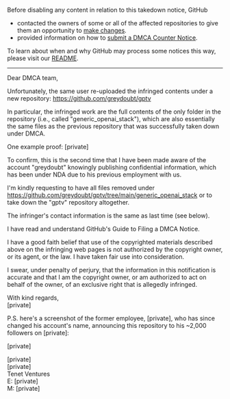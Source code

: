 Before disabling any content in relation to this takedown notice, GitHub
- contacted the owners of some or all of the affected repositories to give them an opportunity to [make changes](https://docs.github.com/en/github/site-policy/dmca-takedown-policy#a-how-does-this-actually-work).
- provided information on how to [submit a DMCA Counter Notice](https://docs.github.com/en/articles/guide-to-submitting-a-dmca-counter-notice).

To learn about when and why GitHub may process some notices this way, please visit our [README](https://github.com/github/dmca/blob/master/README.md#anatomy-of-a-takedown-notice).

---

Dear DMCA team,

Unfortunately, the same user re-uploaded the infringed contents under a new repository: https://github.com/greydoubt/gptv

In particular, the infringed work are the full contents of the only folder in the repository (i.e., called "generic_openai_stack"), which are also essentially the same files as the previous repository that was successfully taken down under DMCA.

One example proof: [private]

To confirm, this is the second time that I have been made aware of the account "greydoubt" knowingly publishing confidential information, which has been under NDA due to his previous employment with us.

I'm kindly requesting to have all files removed under https://github.com/greydoubt/gptv/tree/main/generic_openai_stack or to take down the "gptv" repository altogether.

The infringer's contact information is the same as last time (see below).

I have read and understand GitHub's Guide to Filing a DMCA Notice.

I have a good faith belief that use of the copyrighted materials described above on the infringing web pages is not authorized by the copyright owner, or its agent, or the law. I have taken fair use into consideration.

I swear, under penalty of perjury, that the information in this notification is accurate and that I am the copyright owner, or am authorized to act on behalf of the owner, of an exclusive right that is allegedly infringed.

With kind regards,  
[private]  

P.S. here's a screenshot of the former employee, [private], who has since changed his account's name, announcing this repository to his ~2,000 followers on [private]:

[private]

[private]  
[private]  
Tenet Ventures  
E: [private]  
M: [private]  
